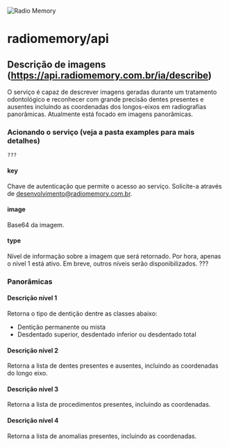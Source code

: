 ![Radio Memory](https://radiomemory.com.br/wp-content/uploads/2020/02/logo-site-com-borda.png)
# radiomemory/api

## Descrição de imagens (https://api.radiomemory.com.br/ia/describe)
O serviço é capaz de descrever imagens geradas durante um tratamento odontológico e reconhecer com grande precisão dentes presentes e ausentes incluindo as coordenadas dos longos-eixos em radiografias panorâmicas. Atualmente está focado em imagens panorâmicas.

### Acionando o serviço (veja a pasta examples para mais detalhes)

```
???
```
#### key
Chave de autenticação que permite o acesso ao serviço. Solicite-a através de desenvolvimento@radiomemory.com.br.
#### image
Base64 da imagem.
#### type
Nível de informação sobre a imagem que será retornado. Por hora, apenas o nível 1 está ativo. Em breve, outros níveis serão disponibilizados.
???

### Panorâmicas

#### Descrição nível 1
Retorna o tipo de dentição dentre as classes abaixo:
* Dentição permanente ou mista
* Desdentado superior, desdentado inferior ou desdentado total

#### Descrição nível 2
Retorna a lista de dentes presentes e ausentes, incluindo as coordenadas do longo eixo.

#### Descrição nível 3
Retorna a lista de procedimentos presentes, incluindo as coordenadas.

#### Descrição nível 4
Retorna a lista de anomalias presentes, incluindo as coordenadas.

